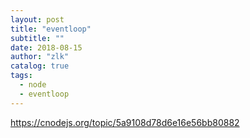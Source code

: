 ```yaml
---
layout: post
title: "eventloop"
subtitle: ""
date: 2018-08-15
author: "zlk"
catalog: true
tags:
  - node
  - eventloop
---
```


https://cnodejs.org/topic/5a9108d78d6e16e56bb80882

